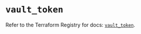 # `vault_token`

Refer to the Terraform Registry for docs: [`vault_token`](https://registry.terraform.io/providers/hashicorp/vault/5.0.0/docs/resources/token).

